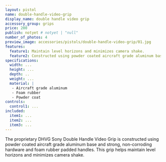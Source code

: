 ```yaml
---
layout: pistol
name: double-handle-video-grip
display_name: double handle video grip
accessory_group: grips
price: 200
publish: notyet # notyet | "null"
number_of_photos: 4
preview_image: accessories/pistols/double-handle-video-grip/01.jpg
features:
  feature1: Maintain level horizons and minimizes camera shake.
  feature2: Constructed using powder coated aircraft grade aluminum base and strong, non-corroding hardware.
specifications:
  width: ...
  height: ...
  depth: ..
  weight: ...
  material: |
   - Aircraft grade aluminum
   - Foam rubber
   - Powder coat
controls:
  control1: ...
included:
  item1: ...
  item2: ...
  item3: ...
---
```

The proprietary DHVG Sony Double Handle Video Grip is constructed using powder coated aircraft grade aluminum base and strong, non-corroding hardware and foam rubber padded handles.  This grip helps maintain level horizons and minimizes camera shake.
